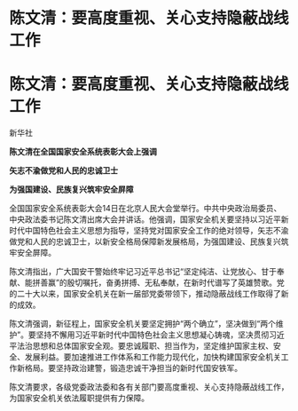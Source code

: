 # 陈文清：要高度重视、关心支持隐蔽战线工作

# 陈文清：要高度重视、关心支持隐蔽战线工作

新华社

**陈文清在全国国家安全系统表彰大会上强调**

**矢志不渝做党和人民的忠诚卫士**

**为强国建设、民族复兴筑牢安全屏障**

全国国家安全系统表彰大会14日在北京人民大会堂举行。中共中央政治局委员、中央政法委书记陈文清出席大会并讲话。他强调，国家安全机关要坚持以习近平新时代中国特色社会主义思想为指导，坚持党对国家安全工作的绝对领导，矢志不渝做党和人民的忠诚卫士，以新安全格局保障新发展格局，为强国建设、民族复兴筑牢安全屏障。

陈文清指出，广大国安干警始终牢记习近平总书记“坚定纯洁、让党放心、甘于奉献、能拼善赢”的殷切嘱托，奋勇拼搏、无私奉献，在新时代谱写了英雄赞歌。党的二十大以来，国家安全机关在新一届部党委带领下，推动隐蔽战线工作取得了新的成效。

陈文清强调，新征程上，国家安全机关要坚定拥护“两个确立”，坚决做到“两个维护”。要坚持不懈用习近平新时代中国特色社会主义思想凝心铸魂，坚决贯彻习近平法治思想和总体国家安全观。要忠诚履职、担当作为，坚定维护国家主权、安全、发展利益。要加速推进工作体系和工作能力现代化，加快构建国家安全机关工作新格局。要坚持政治建警，锻造忠诚干净担当的新时代国安铁军。

陈文清要求，各级党委政法委和各有关部门要高度重视、关心支持隐蔽战线工作，为国家安全机关依法履职提供有力保障。

